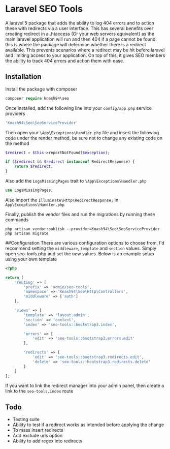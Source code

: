 # Laravel SEO Tools

A laravel 5 package that adds the ability to log 404 errors and to action these with redirects via a user interface. This has several benefits over creating redirect in a .htaccess (Or your web servers equivalent) as the main laravel application will run and then 404 if a page cannot be found, this is where the package will determine whether there is a redirect available. This prevents scenarios where a redirect may be hit before laravel and limiting access to your application. On top of this, it gives SEO members the ability to track 404 errors and action them with ease.

## Installation
Install the package with composer
```php
composer require knash94\seo
```

Once installed, add the following line into your `config/app.php` service providers
```php
'Knash94\Seo\SeoServiceProvider'
```

Then open your `\App\Exceptions\Handler.php` file and insert the following code under the render method, be sure not to change any existing code on the method
```php
$redirect = $this->reportNotFound($exception);

if ($redirect && $redirect instanceof RedirectResponse) {
    return $redirect;
}
````
Also add the `LogsMissingPages` trait to `\App\Exceptions\Handler.php`
```php
use LogsMissingPages;
````

Also import the `Illuminate\Http\RedirectResponse;` in `App\Exceptions\Handler.php`


Finally, publish the vendor files and run the migrations by running these commands

```
php artisan vendor:publish --provider=Knash94\Seo\SeoServiceProvider
php artisan migrate
```

##Configuration
There are various configuration options to choose from, I'd recommend setting the `middleware`, `template` and `section` values. Simply open seo-tools.php and set the new values. Below is an example setup using your own template

```php
<?php

return [
    'routing' => [
        'prefix' => 'admin/seo-tools',
        'namespace' => 'Knash94\Seo\Http\Controllers',
        'middleware' => ['auth']
    ],

    'views' => [
        'template' => 'layout.admin',
        'section' => 'content',
        'index' => 'seo-tools::bootstrap3.index',

        'errors' => [
            'edit' => 'seo-tools::bootstrap3.errors.edit'
        ],

        'redirects' => [
            'edit' => 'seo-tools::bootstrap3.redirects.edit',
            'delete' => 'seo-tools::bootstrap3.redirects.delete'
        ]
    ]
];
```

If you want to link the redirect manager into your admin panel, then create a link to the `seo-tools.index` route

## Todo
- Testing suite
- Ability to test if a redirect works as intended before applying the change
- To mass insert redirects
- Add exclude urls option
- Ability to add regex into redirects
